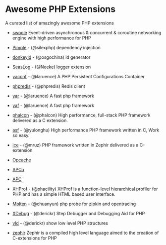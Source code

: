 # Awesome PHP Extensions


A curated list of amazingly awesome PHP extensions

- [swoole](https://github.com/swoole/swoole-src) Event-driven asynchronous & concurrent & coroutine networking engine with high performance for PHP

- [Pimple](https://github.com/silexphp/Pimple) - (@silexphp) dependency injection

- [donkeyid](https://github.com/osgochina/donkeyid) - (@osgochina) id generator
- [SeasLog](https://github.com/SeasX/SeasLog) - (@Neeke) logger extension
- [yaconf](https://github.com/laruence/yaconf) - (@laruence) A PHP Persistent Configurations Container

- [phpredis](https://github.com/phpredis/phpredis) - (@phpredis) Redis client

- [yar](https://github.com/laruence/yar) - (@laruence) A fast php framework 
- [yaf](https://github.com/laruence/yaf) - (@laruence) A fast php framework 
- [phalcon](https://github.com/phalcon) - (@phalcon) High performance, full-stack PHP framework delivered as a C extension. 
- [asf](https://github.com/yulonghu/asf) - (@yulonghu) High performance PHP framework written in C, Work so easy.
- [ice](https://github.com/ice) - (@mruz) PHP framework written in Zephir delivered as a C-extension 

- [Opcache]()
- [APCu]()
- [APC]()

- [XHProf](https://github.com/phacility/xhprof) - (@phacility) XHProf is a function-level hierarchical profiler for PHP and has a simple HTML based user interface.
- [Molten](https://github.com/chuan-yun/Molten) - (@chuanyun) php probe for zipkin and opentracing 
- [XDebug](https://xdebug.org/) - (@derickr) Step Debugger and Debugging Aid for PHP
- [vld](https://github.com/derickr/vld) - (@derickr) show low level PHP structures

- [zephir](https://github.com/phalcon/zephir) Zephir is a compiled high level language aimed to the creation of C-extensions for PHP
